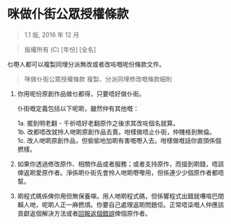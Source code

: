 # 咪做仆街公眾授權條款

> 1.1 版, 2016 年 12 月

> 版權所有 (C) [年份] [全名]
 
 乜嘢人都可以複製同埋分派無改或者改咗嘅呢份條款文件。

> 咪做仆街公眾授權條款
> 複製、分派同埋修改嘅條款細則

 1. 你用呢份原創作品做乜都得，只要唔好做仆街。

     仆街嘅定義包括以下呢啲，雖然仲有其他嘅：

	 1a. 擺到明老翻 - 千祈唔好老翻原作之後求其改咗個名就算。  
	 1b. 改都唔改就拎人哋啲原創作品去賣。咁樣做唔止仆街，仲賤格到無倫。  
	 1c. 改人哋啲原創作品，但偷偷地加啲有害嘅嘢入去。咁樣做嘅話你直頭係個撚樣。  

 2. 如果你透過修改原作、相關作品或者服務；或者支持原作，而搵到啲錢，唔該俾返啲愛原作者。淨係啲仆街先會拎人哋啲嘢嚟用，但係連少少個原作者都唔幫。
 
 3. 啲程式碼係俾你用但無保養㗎。用人哋啲程式碼，但係響程式出錯就嘈喧巴閉賴人哋，呢啲人正一麻撚煩。你要自己處理返啲問題佢。正常唔柒嘅人仲應該貢獻返個解決方法或者[回報返個錯誤](https://www.chiark.greenend.org.uk/~sgtatham/bugs.html)俾個原作者。
